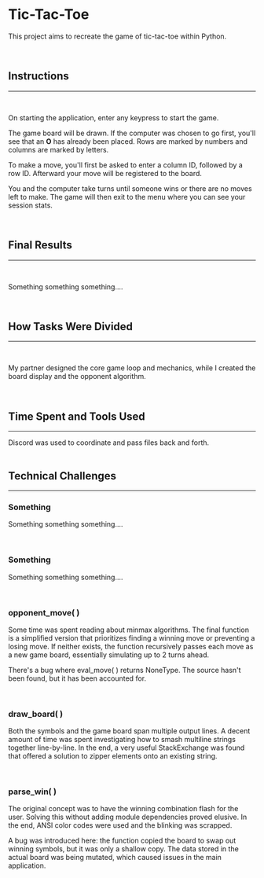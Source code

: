 # Tic-Tac-Toe
<!-- I did this in markdown. Feel free to edit or yell at me for making it too complicated. -->

<p>This project aims to recreate the game of tic-tac-toe within Python.</p>
<br>

## Instructions
---
<br>
<p>On starting the application, enter any keypress to start the game.</p>
<p>The game board will be drawn. If the computer was chosen to go first, you'll see that an <strong>O</strong> has already been placed. Rows are marked by numbers and columns are marked by letters.</p> 
<p>To make a move, you'll first be asked to enter a column ID, followed by a row ID. Afterward your move will be registered to the board.</p>
<p>You and the computer take turns until someone wins or there are no moves left to make. The game will then exit to the menu where you can see your session stats.</p>
<br>

## Final Results
---
<br>
<p>Something something something....</p>
<br>

## How Tasks Were Divided
---
<br>
<p>My partner designed the core game loop and mechanics, while I created the board display and the opponent algorithm.</p>
<br>

## Time Spent and Tools Used
---
Discord was used to coordinate and pass files back and forth.
<br><br>

## Technical Challenges
---
### Something
<p>Something something something....</p> <!-- placeholder sections -->
<br>

### Something
<p>Something something something....</p>
<br>

### opponent_move( )
<p>Some time was spent reading about minmax algorithms. The final function is a simplified version that prioritizes finding a winning move or preventing a losing move. If neither exists, the function recursively passes each move as a new game board, essentially simulating up to 2 turns ahead.</p>
<p>There's a bug where eval_move( ) returns NoneType. The source hasn't been found, but it has been accounted for.</p>
<br>

### draw_board( )
<p>Both the symbols and the game board span multiple output lines. A decent amount of time was spent investigating how to smash multiline strings together line-by-line. In the end, a very useful StackExchange was found that offered a solution to zipper elements onto an existing string.</p>
<br>

### parse_win( )
<p>The original concept was to have the winning combination flash for the user. Solving this without adding module dependencies proved elusive. In the end, ANSI color codes were used and the blinking was scrapped.</p>
<p>A bug was introduced here: the function copied the board to swap out winning symbols, but it was only a shallow copy. The data stored in the actual board was being mutated, which caused issues in the main application.</p>


